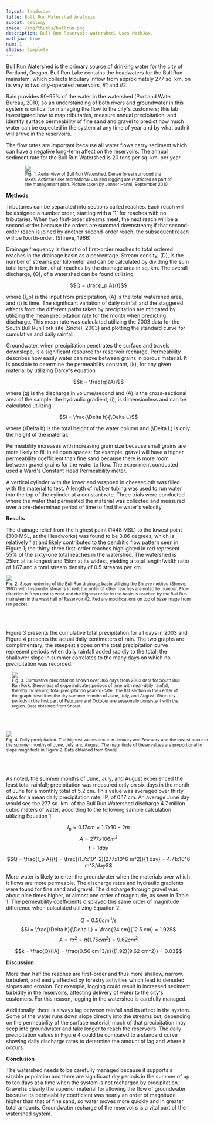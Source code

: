 ```yaml
--- 
layout: landscape
title: Bull Run Watershed Analysis
subcat: geology
image: /img/thumbs/bullrun.png
description: Bull Run Reservoir watershed. Uses MathJax.
mathjax: true
num: 1
status: Complete
---
```


Bull Run Watershed is the primary source of drinking water for the city of Portland, Oregon. Bull Run Lake contains the headwaters for the Bull Run mainstem, which collects tributary inflow from approximately 277 sq. km. on its way to two city-operated reservoirs, #1 and #2. 

Rain provides 90-95% of the water in the watershed (Portland Water Bureau, 2010) so an understanding of both rivers and groundwater in this system is critical for managing the flow to the city's customers; this lab investigated how to map tributaries, measure annual precipitation, and identify surface permeability of fine sand and gravel to predict how much water can be expected in the system at any time of year and by what path it will arrive in the reservoirs. 

The flow rates are important because all water flows carry sediment which can have a negative long-term affect on the reservoirs. The annual sediment rate for the Bull Run Watershed is 20 tons per sq. km. per year.

<div style="width: 400px; margin: 0 auto;"> <img src="https://jenner.smugmug.com/Geology-Labs/i-g8pCPxp/0/O/bullrun.png"><br />
<small>Fig. 1. Aerial view of Bull Run Watershed. Dense forest surround the lakes. Activities like recreational use and logging are restricted as part of the management plan. Picture taken by Jenner Hanni, September 2010.</small>
</div>

<strong>Methods</strong>

Tributaries can be separated into sections called reaches. Each reach will be assigned a number order, starting with a '1' for reaches with no tributaries. When two first-order streams meet, the next reach will be a second-order because the orders are summed downstream; if that second-order reach is joined by another second-order reach, the subsequent reach will be fourth-order. (Shreve, 1966) 

Drainage frequency is the ratio of first-order reaches to total ordered reaches in the drainage basin as a percentage. Stream density, \(D\), is the number of streams per kilometer and can be calculated by dividing the sum total length in km. of all reaches by the drainage area in sq. km. The overall discharge, \(Q\), of a watershed can be found utilizing 

$$Q = \frac{I_p A}{t}$$

where \(I_p\) is the input from precipitation, \(A\) is the total watershed area, and \(t\) is time. The significant variation of daily rainfall and the staggered effects from the different paths taken by precipitation are mitigated by utilizing the mean precipitation rate for the month when predicting discharge. This mean rate was calculated utilizing the 2003 data for the South Bull Run Fork site (Snotel, 2003) and plotting the standard curve for cumulative and daily rainfall. 

Groundwater, when precipitation penetrates the surface and travels downslope, is a significant resource for reservoir recharge. Permeability describes how easily water can move between grains in porous material. It is possible to determine the permeability constant, \(k\), for any given material by utilizing Darcy's equation 

$$k = \frac{q}{Ai}$$

where \(q\) is the discharge in volume/second and \(A\) is the cross-sectional area of the sample; the hydraulic gradient, \(i\), is dimensionless and can be calculated utilizing

$$i = \frac{\Delta h}{\Delta L}$$

where \(\Delta h\) is the total height of the water column and \(\Delta L\) is only the height of the material.

Permeability increases with increasing grain size because small grains are more likely to fill in all open spaces; for example, gravel will have a higher permeability coefficient than fine sand because there is more room between gravel grains for the water to flow. The experiment conducted used a Ward's Constant Head Permeability meter. 

A vertical cylinder with the lower end wrapped in cheesecloth was filled with the material to test. A length of rubber tubing was used to run water into the top of the cylinder at a constant rate. Three trials were conducted where the water that permeated the material was collected and measured over a pre-determined period of time to find the water's velocity. 

<strong>Results</strong>

The drainage relief from the highest point (1448 MSL) to the lowest point (300 MSL, at the Headworks) was found to be 3.86 degrees, which is relatively flat and likely contributed to the dendritic flow pattern seen in Figure 1; the thirty-three first-order reaches highlighted in red represent 55% of the sixty-one total reaches in the watershed. The watershed is 25km at its longest and 15km at its widest, yielding a total length/width ratio of 1.67 and a total stream density of 0.5 streams per km. 

<div style="width:510px; margin: 0 auto;"> <img src="https://jenner.smugmug.com/Geology-Labs/i-ZTgQD57/0/O/firstorderstreams.png"><br /><small>Fig. 2. Steam ordering of the Bull Run drainage basin utilizing the Shreve method (Shreve, 1967) with first-order streams in red; the order of other reaches are noted by number. Flow direction is from east to west and the highest order in the basin is reached by the Bull Run mainstem in the west half of Reservoir #2. Red are modifications on top of base image from lab packet.</small> </div>

<br /><br />

Figure 3 presents the cumulative total precipitation for all days in 2003 and Figure 4 presents the actual daily centimeters of rain. The two graphs are complimentary; the steepest slopes on the total precipitation curve represent periods when daily rainfall added rapidly to the total; the shallower slope in summer correlates to the many days on which no precipitation was recorded. 

<div style="width:472px; margin: 0 auto;"> <img src="https://jenner.smugmug.com/Geology-Labs/i-vV4B9ws/0/O/dailyprecip.png"><br /><small>Fig. 3. Cumulative precipitation shown over 365 days from 2003 data for South Bull Run Fork. Steepness of slope indicates periods of time with near-daily rainfall, thereby increasing total precipitation year-to-date. The flat section in the center of the graph describes the dry summer months of June, July, and August. Short dry periods in the first part of February and October are seasonally consistent with the region. Data obtained from Snotel.</small>
</div>

<br /><br />

<div style="width:566px; margin: 0 auto;"> <img src="https://jenner.smugmug.com/Geology-Labs/i-dzqcBP3/0/O/totalprecip.png"><br /><small>Fig. 4. Daily precipitation. The highest values occur in January and February and the lowest occur in the summer months of June, July, and August. The magnitude of these values are proportional to slope magnitude in Figure 2. Data obtained from Snotel.</small>
</div>

<br /><br />

As noted, the summer months of June, July, and August experienced the least total rainfall; precipitation was measured only on six days in the month of June for a monthly total of 5.2 cm. This value was averaged over thirty days for a mean daily precipitation rate, IP, of 0.17 cm. An average June day would see the 277 sq. km. of the Bull Run Watershed discharge 4.7 million cubic meters of water, according to the following sample calculation utilizing Equation 1.

$$I_p = 0.17 cm = 1.7x10-2 m$$
$$A = 277 x106 m^2$$
$$t = 1 day$$

$$Q = \frac{I_p A}{t} = \frac{(1.7x10^-2)(277x10^6 m^2)}{1 day} = 4.71x10^6 m^3/day$$

More water is likely to enter the groundwater when the materials over which it flows are more permeable. The discharge rates and hydraulic gradients were found for fine sand and gravel. The discharge through gravel was about nine times higher, or almost one order of magnitude, as seen in Table 1. The permeability coefficients displayed this same order of magnitude difference when calculated utilizing Equation 2.

$$Q = 0.56 cm^3/s$$
$$i = \frac{\Delta h}{\Delta L} = \frac{24 cm}{12.5 cm} = 1.92$$
$$A = \pi r^2 = \pi (1.75 cm^2) = 9.62 cm^2$$

$$k = \frac{Q}{iA} = \frac{0.56 cm^3/s}{(1.92)(9.62 cm^2)} = 0.03$$

<strong>Discussion</strong>

More than half the reaches are first-order and thus more shallow, narrow, turbulent, and easily affected by forestry activities which lead to denuded slopes and erosion. For example, logging could result in increased sediment turbidity in the reservoirs, affecting delivery of water to the city's customers. For this reason, logging in the watershed is carefully managed. 

Additionally, there is always lag between rainfall and its affect in the system. Some of the water runs down slope directly into the streams but, depending on the permeability of the surface material, much of that precipitation may seep into groundwater and take longer to reach the reservoirs. The daily precipitation values in Figure 4 could be compared to a standard curve showing daily discharge rates to determine the amount of lag and where it occurs. 

<strong>Conclusion</strong>

The watershed needs to be carefully managed because it supports a sizable population and there are significant dry periods in the summer of up to ten days at a time when the system is not recharged by precipitation. Gravel is clearly the superior material for allowing the flow of groundwater because its permeability coefficient was nearly an order of magnitude higher than that of fine sand, so water moves more quickly and in greater total amounts. Groundwater recharge of the reservoirs is a vital part of the watershed system.

